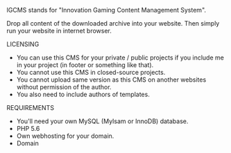 IGCMS stands for "Innovation Gaming Content Management System".

Drop all content of the downloaded archive into your website.
Then simply run your website in internet browser.

LICENSING
- You can use this CMS for your private / public projects if you include me in your project (in footer or something like that).
- You cannot use this CMS in closed-source projects.
- You cannot upload same version as this CMS on another websites without permission of the author.
- You also need to include authors of templates.

REQUIREMENTS
- You'll need your own MySQL (MyIsam or InnoDB) database.
- PHP 5.6
- Own webhosting for your domain.
- Domain
